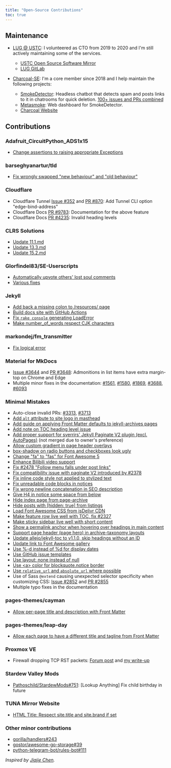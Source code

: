 ```yaml
---
title: "Open-Source Contributions"
toc: true
---
```


## Maintenance

- [LUG @ USTC](https://lug.ustc.edu.cn): I volunteered as CTO from 2019 to 2020 and I'm still actively maintaining some of the services.
  - [USTC Open Source Software Mirror](https://mirrors.ustc.edu.cn)
  - [LUG GitLab](https://git.lug.ustc.edu.cn)

- [Charcoal-SE](https://charcoal-se.org): I'm a core member since 2018 and I help maintain the following projects:
  - [SmokeDetector](https://github.com/Charcoal-SE/SmokeDetector): Headless chatbot that detects spam and posts links to it in chatrooms for quick deletion. [100+ issues and PRs combined](https://github.com/Charcoal-SE/SmokeDetector/pulls?q=author%3AiBug)
  - [Metasmoke](https://github.com/Charcoal-SE/metasmoke): Web dashboard for SmokeDetector.
  - [Charcoal Website](https://github.com/Charcoal-SE/charcoal-se.github.io)

## Contributions

### Adafruit_CircuitPython_ADS1x15

- [Change assertions to raising appropriate Exceptions](https://github.com/adafruit/Adafruit_CircuitPython_ADS1x15/pull/16)

### barseghyanartur/tld

- [Fix wrongly swapped "new behaviour" and "old behaviour"](https://github.com/barseghyanartur/tld/pull/43)

### Cloudflare

- Cloudflare Tunnel [Issue #352](https://github.com/cloudflare/cloudflared/issue/352) and [PR #870](https://github.com/cloudflare/cloudflared/pull/870): Add Tunnel CLI option "edge-bind-address"
- Cloudflare Docs [PR #9783](https://github.com/cloudflare/cloudflare-docs/pull/9783): Documentation for the above feature
- Cloudflare Docs [PR #4235](https://github.com/cloudflare/cloudflare-docs/pull/4235): Invalid heading levels

### CLRS Solutions

- [Update 11.1.md](https://github.com/walkccc/CLRS/pull/174)
- [Update 13.3.md](https://github.com/walkccc/CLRS/pull/172)
- [Update 15.2.md](https://github.com/walkccc/CLRS/pull/181)

### Glorfindel83/SE-Userscripts

- [Automatically upvote others' lost soul comments](https://github.com/Glorfindel83/SE-Userscripts/pull/13)
- [Various fixes](https://github.com/Glorfindel83/SE-Userscripts/pull/12)

### Jekyll

- [Add back a missing colon to /resources/ page](https://github.com/jekyll/jekyll/pull/7899)
- [Build docs site with GitHub Actions](https://github.com/jekyll/jekyll/pull/8201)
- [Fix `rake console` generating LoadError](https://github.com/jekyll/jekyll/pull/8312)
- [Make number_of_words respect CJK characters](https://github.com/jekyll/jekyll/pull/7813)

### markondej/fm_transmitter

- [Fix logical error](https://github.com/markondej/fm_transmitter/pull/61)

### Material for MkDocs

- [Issue #3644](https://github.com/squidfunk/mkdocs-material/issue/3644) and [PR #3648](https://github.com/squidfunk/mkdocs-material/pull/3648): Admonitions in list items have extra margin-top on Chrome and Edge
- Multiple minor fixes in the documentation:
  [#1561](https://github.com/squidfunk/mkdocs-material/pull/1561),
  [#1580](https://github.com/squidfunk/mkdocs-material/pull/1580),
  [#1869](https://github.com/squidfunk/mkdocs-material/pull/1869),
  [#3688](https://github.com/squidfunk/mkdocs-material/pull/3688),
  [#6093](https://github.com/squidfunk/mkdocs-material/pull/6093)

### Minimal Mistakes

- Auto-close invalid PRs: [#3313](https://github.com/mmistakes/minimal-mistakes/pull/3313), [#3713](https://github.com/mmistakes/minimal-mistakes/pull/3713)
- [Add `alt` attribute to site logo in masthead](https://github.com/mmistakes/minimal-mistakes/pull/2824)
- [Add guide on applying Front Matter defaults to jekyll-archives pages](https://github.com/mmistakes/minimal-mistakes/pull/2466)
- [Add note on TOC heading level issue](https://github.com/mmistakes/minimal-mistakes/pull/2902)
- [Add proper support for sverrirs' Jekyll Paginate V2 plugin (excl. AutoPages)](https://github.com/mmistakes/minimal-mistakes/pull/2636) (not merged due to owner's preference)
- [Allow custom gradient in page header overlays](https://github.com/mmistakes/minimal-mistakes/pull/2806)
- [box-shadow on radio buttons and checkboxes look ugly](https://github.com/mmistakes/minimal-mistakes/pull/2398)
- [Change "fa" to "fas" for Font Awesome 5](https://github.com/mmistakes/minimal-mistakes/pull/2649)
- [Enhance Bilibili video support](https://github.com/mmistakes/minimal-mistakes/pull/2599)
- [Fix #2478 "Follow menu falls under post links"](https://github.com/mmistakes/minimal-mistakes/pull/2479)
- [Fix compatibility issue with paginate V2 introduced by #2378](https://github.com/mmistakes/minimal-mistakes/pull/2381)
- [Fix inline code style not applied to stylized text](https://github.com/mmistakes/minimal-mistakes/pull/3253)
- [Fix unreadable code blocks in notices](https://github.com/mmistakes/minimal-mistakes/pull/2328)
- [Fix wrong newline concatenation in SEO description](https://github.com/mmistakes/minimal-mistakes/pull/2368)
- [Give H4 in notice some space from below](https://github.com/mmistakes/minimal-mistakes/pull/2602)
- [Hide index page from page-archive](https://github.com/mmistakes/minimal-mistakes/pull/2482)
- [Hide posts with \[hidden: true\] from listings](https://github.com/mmistakes/minimal-mistakes/pull/2345)
- [Load Font Awesome CSS from jsDelivr CDN](https://github.com/mmistakes/minimal-mistakes/pull/2583)
- [Make feature row live well with TOC, fix #2327](https://github.com/mmistakes/minimal-mistakes/pull/2329)
- [Make sticky sidebar live well with short content](https://github.com/mmistakes/minimal-mistakes/pull/2514)
- [Show a permalink anchor when hovering over headings in main content](https://github.com/mmistakes/minimal-mistakes/pull/2251)
- [Support page header (page hero) in archive-taxonomy layouts](https://github.com/mmistakes/minimal-mistakes/pull/2320)
- [Update allejo/jekyll-toc to v1.1.0, skip headings without an ID](https://github.com/mmistakes/minimal-mistakes/pull/2752)
- [Update link to Font Awesome gallery](https://github.com/mmistakes/minimal-mistakes/pull/3599)
- [Use %-d instead of %d for display dates](https://github.com/mmistakes/minimal-mistakes/pull/2359)
- [Use GitHub issue templates](https://github.com/mmistakes/minimal-mistakes/pull/3133)
- [Use layout: none instead of null](https://github.com/mmistakes/minimal-mistakes/pull/2617)
- [Use &lt;a&gt; color for blockquote.notice border](https://github.com/mmistakes/minimal-mistakes/pull/3140)
- [Use `relative_url` and `absolute_url` where possible](https://github.com/mmistakes/minimal-mistakes/pull/2387)
- Use of Sass `@extend` causing unexpected selector specificity when customizing CSS: [Issue #2852](https://github.com/mmistakes/minimal-mistakes/issues/2852) and [PR #2855](https://github.com/mmistakes/minimal-mistakes/pull/2855)
- Multiple typo fixes in the documentation

### pages-themes/cayman

- [Allow per-page title and description with Front Matter](https://github.com/pages-themes/cayman/pull/64)

### pages-themes/leap-day

- [Allow each page to have a different title and tagline from Front Matter](https://github.com/pages-themes/leap-day/pull/37)

### Proxmox VE

- Firewall dropping TCP RST packets: [Forum post](https://forum.proxmox.com/threads/tcp-rst-packets-dropped-by-pve-firewall.134423/) and [my write-up](https://ibug.io/p/61)

### Stardew Valley Mods

- [Pathoschild/StardewMods#751](https://github.com/Pathoschild/StardewMods/pull/751): \[Lookup Anything\] Fix child birthday in future

### TUNA Mirror Website

- [HTML Title: Respect site.title and site.brand if set](https://github.com/tuna/mirror-web/pull/153)

### Other minor contributions

- [gorilla/handlers#243](https://github.com/gorilla/handlers/pull/243)
- [gostor/awesome-go-storage#39](https://github.com/gostor/awesome-go-storage/pull/39)
- [python-telegram-bot/rules-bot#111](https://github.com/python-telegram-bot/rules-bot/pull/111)

*Inspired by [Jiajie Chen](https://jia.je/open-source-contributions/).*
